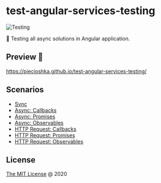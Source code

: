# test-angular-services-testing

![Testing](https://github.com/piecioshka/test-angular-services-testing/workflows/Testing/badge.svg?branch=master)

📒 Testing all async solutions in Angular application.

## Preview 🎉

<https://piecioshka.github.io/test-angular-services-testing/>

## Scenarios

* [Sync][1]
* [Async: Callbacks][2]
* [Async: Promises][3]
* [Async: Observables][4]
* [HTTP Request: Callbacks][5]
* [HTTP Request: Promises][6]
* [HTTP Request: Observables][7]

## License

[The MIT License](http://piecioshka.mit-license.org) @ 2020

[1]: https://github.com/piecioshka/test-angular-services-testing/blob/master/src/app/photos.service.spec.ts#L35
[2]: https://github.com/piecioshka/test-angular-services-testing/blob/master/src/app/photos.service.spec.ts#L42
[3]: https://github.com/piecioshka/test-angular-services-testing/blob/master/src/app/photos.service.spec.ts#L51
[4]: https://github.com/piecioshka/test-angular-services-testing/blob/master/src/app/photos.service.spec.ts#L64
[5]: https://github.com/piecioshka/test-angular-services-testing/blob/master/src/app/photos.service.spec.ts#L82
[6]: https://github.com/piecioshka/test-angular-services-testing/blob/master/src/app/photos.service.spec.ts#L100
[7]: https://github.com/piecioshka/test-angular-services-testing/blob/master/src/app/photos.service.spec.ts#L120

